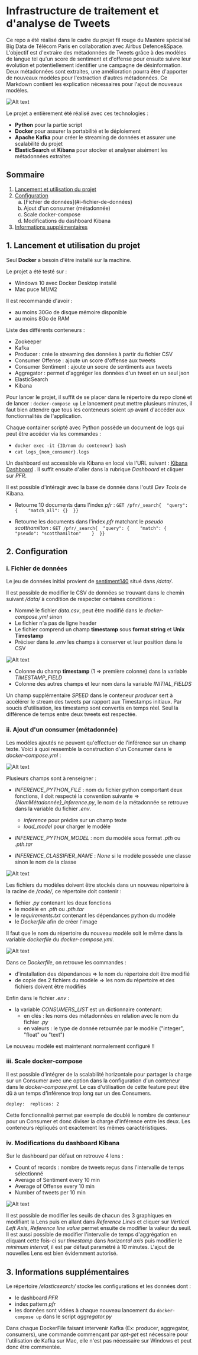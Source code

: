 # Infrastructure de traitement et d'analyse de Tweets

Ce repo a été réalisé dans le cadre du projet fil rouge du Mastère spécialisé Big Data de Télécom Paris en collaboration avec Airbus Defence&Space.
L'objectif est d'extraire des métadonnées de Tweets grâce à des modèles de langue tel qu'un score de sentiment et d'offense pour ensuite suivre leur évolution et potentiellement identifier une campagne de désinformation.
Deux métadonnées sont extraites, une amélioration pourra être d'apporter de nouveaux modèles pour l'extraction d'autres métadonnées. Ce Markdown contient les explication nécessaires pour l'ajout de nouveaux modèles.

![Alt text](https://github.com/GuillaumeSCOTTO/KafkaFilRouge/blob/a734323b0c0c5c4a181aa88d18ecb5f1f17d53aa/pictures/structure.png)

Le projet a entièrement été réalisé avec ces technologies : 
- **Python** pour la partie script
- **Docker** pour assurer la portabilité et le déploiement
- **Apache Kafka** pour créer le streaming de données et assurer une scalabilité du projet
- **ElasticSearch** et **Kibana** pour stocker et analyser aisément les métadonnées extraites


## Sommaire

1. [Lancement et utilisation du projet](#lancement-et-utilisation-du-projet)
2. [Configuration](#configuration)
    <ol type="a">
	 <li>[Fichier de données](#i-fichier-de-données)</li>
	 <li>Ajout d'un consumer (métadonnée)</li>
	 <li>Scale docker-compose</li>
	 <li>Modifications du dashboard Kibana</li>
	</ol>
3. [Informations supplémentaires](#informations-supplémentaires)


## 1. Lancement et utilisation du projet

Seul **Docker** a besoin d'être installé sur la machine.

Le projet a été testé sur :
- Windows 10 avec Docker Desktop installé  
- Mac puce M1/M2
 
Il est recommandé d'avoir :
- au moins 30Go de disque mémoire disponible
- au moins 8Go de RAM

Liste des différents conteneurs : 
- Zookeeper
- Kafka
- Producer : crée le streaming des données à partir du fichier CSV
- Consumer Offense : ajoute un score d'offense aux tweets
- Consumer Sentiment : ajoute un socre de sentiments aux tweets
- Aggregator : permet d'aggréger les données d'un tweet en un seul json
- ElasticSearch
- Kibana

Pour lancer le projet, il suffit de se placer dans le répertoire du repo cloné et de lancer : 
```docker-compose up```
Le lancement peut mettre plusieurs minutes, il faut bien attendre que tous les conteneurs soient *up* avant d'accéder aux fonctionnalités de l'application.

Chaque container scripté avec Python possède un document de logs qui peut être accéder via les commandes : 
- ```docker exec -it {ID/nom du conteneur} bash```
- ```cat logs_{nom_consumer}.logs```

Un dashboard est accessible via Kibana en local via l'URL suivant : [Kibana Dashboard](http://localhost:5601) .
Il suffit ensuite d'aller dans la rubrique *Dashboard* et cliquer sur *PFR*.

Il est possible d'intéragir avec la base de donnée dans l'outil *Dev Tools* de Kibana.

- Retourne 10 documents dans l'index *pfr* :
```GET /pfr/_search{  "query": {    "match_all": {}  }}```

- Retourne les documents dans l'index *pfr* matchant le *pseudo* *scotthamilton* :
```GET /pfr/_search{  "query": {    "match": {      "pseudo": "scotthamilton"    }  }}```


## 2. Configuration

### i. Fichier de données

Le jeu de données initial provient de [sentiment140](https://www.kaggle.com/datasets/kazanova/sentiment140) situé dans */data/*.

Il est possible de modifier le CSV de données se trouvant dans le chemin suivant */data/* à condition de respecter certaines conditions :
- Nommé le fichier *data.csv*, peut être modifié dans le *docker-compose.yml* sinon
- Le fichier n'a pas de ligne header
- Le fichier comprend un champ **timestamp** sous **format string** et **Unix Timestamp**
- Préciser dans le *.env* les champs à conserver et leur position dans le CSV

![Alt text](https://github.com/GuillaumeSCOTTO/KafkaFilRouge/blob/a734323b0c0c5c4a181aa88d18ecb5f1f17d53aa/pictures/env_file.PNG)

- Colonne du champ **timestamp** (1 => première colonne) dans la variable *TIMESTAMP_FIELD*
- Colonne des autres champs et leur nom dans la variable *INITIAL_FIELDS*
	
Un champ supplémentaire *SPEED* dans le conteneur *producer* sert à accélérer le stream des tweets par rapport aux Timestamps initiaux.
Par soucis d'utilisation, les timestamp sont convertis en temps réel. Seul la différence de temps entre deux tweets est respectée.


### ii. Ajout d'un consumer (métadonnée)

Les modèles ajoutés ne peuvent qu'effectuer de l'inférence sur un champ texte.
Voici à quoi ressemble la construction d'un Consumer dans le *docker-compose.yml* : 

![Alt text](https://github.com/GuillaumeSCOTTO/KafkaFilRouge/blob/a734323b0c0c5c4a181aa88d18ecb5f1f17d53aa/pictures/consumer.PNG)

Plusieurs champs sont à renseigner : 
- *INFERENCE_PYTHON_FILE* : nom du fichier python comportant deux fonctions, il doit respecté la convention suivante => *{NomMétadonnée}_inference.py*, le nom de la métadonnée se retrouve dans la variable du fichier *.env*.

	- *inference* pour prédire sur un champ texte
	- *load_model* pour charger le modèle
- *INFERENCE_PYTHON_MODEL* : nom du modèle sous format *.pth* ou *.pth.tar* 
- *INFERENCE_CLASSIFIER_NAME* : *None* si le modèle possède une classe sinon le nom de la classe

![Alt text](https://github.com/GuillaumeSCOTTO/KafkaFilRouge/blob/a734323b0c0c5c4a181aa88d18ecb5f1f17d53aa/pictures/consumer_files.PNG)

Les fichiers du modèles doivent être stockés dans un nouveau répertoire à la racine de */code/*, ce répertoire doit contenir :
- fichier *.py* contenant les deux fonctions
- le modèle en *.pth* ou *.pth.tar*
- le *requirements.txt* contenant les dépendances python du modèle
- le *Dockerfile* afin de créer l'image

Il faut que le nom du répertoire du nouveau modèle soit le même dans la variable *dockerfile* du *docker-compose.yml*.

![Alt text](https://github.com/GuillaumeSCOTTO/KafkaFilRouge/blob/a734323b0c0c5c4a181aa88d18ecb5f1f17d53aa/pictures/consumer_dockerfile.PNG)

Dans ce *Dockerfile*, on retrouve les commandes :
- d'installation des dépendances => le nom du répertoire doit être modifié
- de copie des 2 fichiers du modèle => les nom du répertoire et des fichiers doivent être modifiés

Enfin dans le fichier *.env* :
- la variable *CONSUMERS_LIST* est un dictionnaire contenant:
	- en clés : les noms des métadonnées en relation avec le nom du fichier *.py*
	- en valeurs : le type de donnée retournée par le modèle ("integer", "float" ou "text")
	
Le nouveau modèle est maintenant normalement configuré !!


### iii. Scale docker-compose

Il est possible d'intégrer de la scalabilité horizontale pour partager la charge sur un Consumer avec une option dans la configuration d'un conteneur dans le *docker-compose.yml*.
Le cas d'utilisation de cette feature peut être dû à un temps d'inférence trop long sur un des Consumers.

```deploy:  replicas: 2```

Cette fonctionnalité permet par exemple de doublé le nombre de conteneur pour un Consumer et donc diviser la charge d'inférence entre les deux.
Les conteneurs répliqués ont exactement les mêmes caractéristiques.


### iv. Modifications du dashboard Kibana

Sur le dashboard par défaut on retrouve 4 lens :
- Count of records : nombre de tweets reçus dans l'intervalle de temps sélectionné
- Average of Sentiment every 10 min
- Average of Offense every 10 min
- Number of tweets per 10 min

![Alt text](https://github.com/GuillaumeSCOTTO/KafkaFilRouge/blob/a734323b0c0c5c4a181aa88d18ecb5f1f17d53aa/pictures/dashboard_kibana.PNG)

Il est possible de modifier les seuils de chacun des 3 graphiques en modifiant la Lens puis en allant dans *Reference Lines* et cliquer sur *Vertical Left Axis*, *Reference line value* permet ensuite de modifier la valeur du seuil.
Il est aussi possible de modifier l'intervalle de temps d'aggrégation en cliquant cette fois-ci sur *timestamp* dans *horizontal axis* puis modifier le *minimum interval*, il est par défaut paramétré à 10 minutes.
L'ajout de nouvelles Lens est bien évidemment autorisé.


## 3. Informations supplémentaires

Le répertoire */elasticsearch/* stocke les configurations et les données dont :
- le dashboard *PFR*
- index pattern *pfr*
- les données sont vidées à chaque nouveau lancement du ```docker-compose up``` dans le script *aggregator.py*

Dans chaque DockerFile faisant intervenir Kafka (Ex: producer, aggregator, consumers), une commande commençant par *apt-get* est nécessaire pour l'utilisation de Kafka sur Mac, elle n'est pas nécessaire sur Windows et peut donc être commentée.

